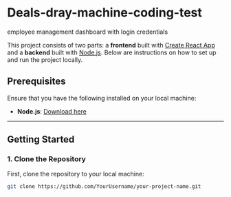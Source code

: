 # Deals-dray-machine-coding-test

employee management dashboard with login credentials 

This project consists of two parts: a **frontend** built with [Create React App](https://reactjs.org/docs/create-a-new-react-app.html) and a **backend** built with [Node.js](https://nodejs.org/). Below are instructions on how to set up and run the project locally.

## Prerequisites

Ensure that you have the following installed on your local machine:

- **Node.js**: [Download here](https://nodejs.org/)

---

## Getting Started

### 1. Clone the Repository

First, clone the repository to your local machine:

```bash
git clone https://github.com/YourUsername/your-project-name.git
